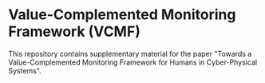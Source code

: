 # Value-Complemented Monitoring Framework (VCMF)

This repository contains supplementary material for the paper "Towards a Value-Complemented Monitoring Framework for Humans in Cyber-Physical Systems".
